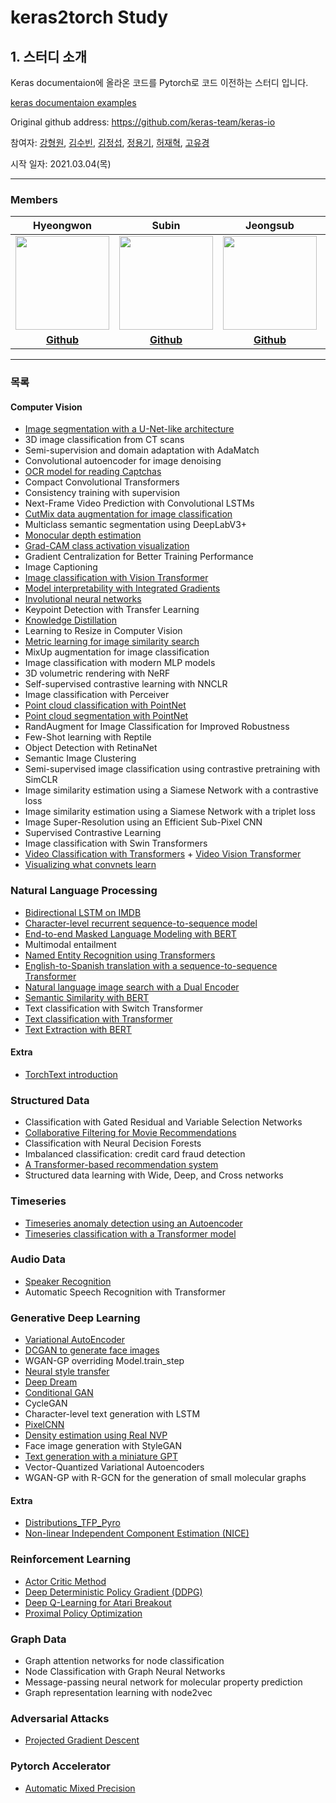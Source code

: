 # keras2torch Study

## 1. 스터디 소개

Keras documentaion에 올라온 코드를 Pytorch로 코드 이전하는 스터디 입니다.

[keras documentaion examples](https://keras.io/examples/)

Original github address: https://github.com/keras-team/keras-io

참여자: [강형원](https://github.com/hwk0702), [김수빈](https://github.com/suubkiim), [김정섭](https://github.com/jskim0406), [정용기](https://github.com/animilux), [허재혁](https://github.com/TooTouch), [고유경](https://github.com/yookyungkho)


시작 일자: 2021.03.04(목)

---

### Members

|                 Hyeongwon               |                 Subin                |              Jeongsub               |                   Yonggi                   |                   Jaehyuk                   |                   Yookyung                   |
| :------------------------------------------: | :-----------------------------------------: | :----------------------------------------: | :---------------------------------------------: | :---------------------------------------------: | :-----------------------------------------: |
| <img src="https://avatars.githubusercontent.com/u/31944451?s=400&u=5ee1388c2507ddddb5298eb608393032b4aad489&v=4" width=150px> | <img src="https://github.com/yukyunglee/Transformer_Survey_Study/blob/3254384e154ff2a3232a9fe723da36b1ceb92705/img/sb.png?raw=true" width=150px> | <img src="https://avatars.githubusercontent.com/u/63832233?v=4" width=150px> | <img src="https://avatars.githubusercontent.com/u/77085163?v=4" width=150px> | <img src="https://github.com/yukyunglee/Transformer_Survey_Study/blob/3254384e154ff2a3232a9fe723da36b1ceb92705/img/jh.png?raw=true" width=150px> | <img src="https://user-images.githubusercontent.com/68496320/141753962-0e4e5817-c549-4637-a13f-56f0d2e90e25.png" width=150px> |
|                   **[Github](https://github.com/hwk0702)**                   |                   **[Github](https://github.com/suubkiim)**                   |               **[Github](https://github.com/jskim0406)**               |                   **[Github](https://github.com/animilux)**                   |                   **[Github](https://github.com/TooTouch)**                   |                   **[Github](https://github.com/yookyungkho)**                   |

---

### 목록
#### Computer Vision

- [Image segmentation with a U-Net-like architecture](https://github.com/hwk0702/keras2torch/blob/main/Computer_Vision/Image_Segmentation_Unet_Xception/%5BKJS%5DImage%20segmentation%20with%20a%20U-Net-like%20architecture(torch).ipynb)
- 3D image classification from CT scans
- Semi-supervision and domain adaptation with AdaMatch
- Convolutional autoencoder for image denoising
- [OCR model for reading Captchas](https://github.com/hwk0702/keras2torch/blob/main/Computer_Vision/OCR_model_for_reading_Captchas/captcha_ocr_KSB.ipynb)
- Compact Convolutional Transformers
- Consistency training with supervision
- Next-Frame Video Prediction with Convolutional LSTMs
- [CutMix data augmentation for image classification](https://github.com/hwk0702/keras2torch/blob/main/Computer_Vision/Augmentation/CutMix%20data%20augmentation%20for%20image%20classification.ipynb)
- Multiclass semantic segmentation using DeepLabV3+
- [Monocular depth estimation](https://github.com/hwk0702/keras2torch/blob/main/Computer_Vision/Monocular_depth_estimation/Monocular_depth_estimation.ipynb)
- [Grad-CAM class activation visualization](https://github.com/hwk0702/keras2torch/blob/main/Computer_Vision/Grad-CAM_class_activation_visualization/Grad-CAM%20class%20activation%20visualization%20HJH.ipynb)
- Gradient Centralization for Better Training Performance
- Image Captioning
- [Image classification with Vision Transformer](https://github.com/hwk0702/keras2torch/blob/main/Computer_Vision/Image_classification_with_Vision_Transformer/Image%20classification%20with%20Vision%20Transformer.ipynb)
- [Model interpretability with Integrated Gradients](https://github.com/hwk0702/keras2torch/blob/main/Computer_Vision/Model_Interpretability_with_Integrated_Gradients/Model%20interpretability%20with%20Integrated%20Gradients.ipynb)
- [Involutional neural networks](https://github.com/hwk0702/keras2torch/blob/main/Computer_Vision/Involutional%20neural%20networks/Involutional%20neural%20networks.ipynb)
- Keypoint Detection with Transfer Learning
- [Knowledge Distillation](https://github.com/hwk0702/keras2torch/blob/main/Computer_Vision/Knowledge_Distillation/Knowledge%20Distillation%20HJH.ipynb)
- Learning to Resize in Computer Vision
- [Metric learning for image similarity search](https://github.com/hwk0702/keras2torch/blob/main/Computer_Vision/Metric_Learning_for_Image_Similarity_Search/Metric%20learning%20for%20image%20similarity%20search%20HJH.ipynb)
- MixUp augmentation for image classification
- Image classification with modern MLP models
- 3D volumetric rendering with NeRF
- Self-supervised contrastive learning with NNCLR
- Image classification with Perceiver
- [Point cloud classification with PointNet](https://github.com/hwk0702/keras2torch/blob/main/Computer_Vision/Point_cloud_classification/Point_cloud_classification.ipynb)
- [Point cloud segmentation with PointNet](https://github.com/hwk0702/keras2torch/blob/main/Computer_Vision/Point_cloud_segmentation_with_PointNet/Point_cloud_segmentation_with_PointNet.ipynb)
- RandAugment for Image Classification for Improved Robustness
- Few-Shot learning with Reptile
- Object Detection with RetinaNet
- Semantic Image Clustering
- Semi-supervised image classification using contrastive pretraining with SimCLR
- Image similarity estimation using a Siamese Network with a contrastive loss
- Image similarity estimation using a Siamese Network with a triplet loss
- Image Super-Resolution using an Efficient Sub-Pixel CNN
- Supervised Contrastive Learning
- Image classification with Swin Transformers
- [Video Classification with Transformers](https://github.com/hwk0702/keras2torch/blob/main/Computer_Vision/Video_Classification_with_Transformers/Video_Classification_with_Transformers.ipynb) + [Video Vision Transformer](https://github.com/hwk0702/keras2torch/blob/main/Computer_Vision/Video_Classification_with_Transformers/ViViT.ipynb)
- [Visualizing what convnets learn](https://github.com/hwk0702/keras2torch/tree/main/Computer_Vision/Visualizing_what_convnets_learn)

### Natural Language Processing

- [Bidirectional LSTM on IMDB](https://github.com/hwk0702/keras2torch/blob/main/Natural_Language_Processing/Bidirectional_LSTM_on_IMDB/Text_classification_with_bi-LSTM_KJS.ipynb)
- [Character-level recurrent sequence-to-sequence model](https://github.com/hwk0702/keras2torch/blob/main/Natural_Language_Processing/Character-level_recurrent_sequence-to-sequence_model/Character_level_Machine_translator_with_seq2seq_KJS_3.ipynb)
- [End-to-end Masked Language Modeling with BERT](https://github.com/hwk0702/keras2torch/blob/main/Natural_Language_Processing/End-to-end_Masked_Language_Modeling_with_BERT/mlm_and_finetune_with_bert_KSB.ipynb)
- Multimodal entailment
- [Named Entity Recognition using Transformers](https://github.com/hwk0702/keras2torch/blob/main/Natural_Language_Processing/Named_Entity_Recognition%20using_Transformers/NER_using_Transformers_KSB.ipynb)
- [English-to-Spanish translation with a sequence-to-sequence Transformer](https://github.com/hwk0702/keras2torch/blob/main/Natural_Language_Processing/Machine_Translation_via_seq2seq_Transformer/spn2eng_Translation_via_seq2seq_Transformer_KYK.ipynb)
- [Natural language image search with a Dual Encoder](https://github.com/hwk0702/keras2torch/blob/main/Natural_Language_Processing/Natural_language_image%20search_with_a_Dual_Encoder/nl_image_search_KSB.ipynb)
- [Semantic Similarity with BERT](https://github.com/hwk0702/keras2torch/blob/main/Natural_Language_Processing/Semantic_Similarity_with_BERT/Semantic_Similarity_with_BERT_HJH.ipynb)
- Text classification with Switch Transformer
- [Text classification with Transformer](https://github.com/hwk0702/keras2torch/blob/main/Natural_Language_Processing/Text_Classification_with_Transformers/text_classification_with_transformers_KYK.ipynb)
- [Text Extraction with BERT](https://github.com/hwk0702/keras2torch/blob/main/Natural_Language_Processing/Text_Extraction_with_BERT/Text_Extraction_with_BERT_HJH.ipynb)

#### Extra
- [TorchText introduction](https://github.com/hwk0702/keras2torch/blob/main/Natural_Language_Processing/Extra/TorchText_introduction_KJS.ipynb)

### Structured Data

- Classification with Gated Residual and Variable Selection Networks
- [Collaborative Filtering for Movie Recommendations](https://github.com/hwk0702/keras2torch/blob/main/Structured_Data/Collaborative_Filtering_for_Movie_Recommendations/Collaborative_Filtering_for_Movie_Recommendations.ipynb)
- Classification with Neural Decision Forests
- Imbalanced classification: credit card fraud detection
- [A Transformer-based recommendation system](https://github.com/hwk0702/keras2torch/blob/main/Structured_Data/Collaborative_Filtering_for_Movie_Recommendations/Collaborative_Filtering_for_Movie_Recommendations.ipynb)
- Structured data learning with Wide, Deep, and Cross networks

### Timeseries

- [Timeseries anomaly detection using an Autoencoder](https://github.com/hwk0702/keras2torch/blob/main/Timeseries/Timeseries_anomaly_detection_using_an_Autoencoder/Timeseries_anomaly_detection_using_an_Autoencoder.ipynb)
- [Timeseries classification with a Transformer model](https://github.com/hwk0702/keras2torch/blob/main/Timeseries/Timeseries_classification_with_a_Transformer_model/Timeseries_classification_with_a_Transformer_model.ipynb)

### Audio Data

- [Speaker Recognition](https://github.com/hwk0702/keras2torch/blob/main/Audio_Data/Speaker%20Recognition.ipynb)
- Automatic Speech Recognition with Transformer

### Generative Deep Learning

- [Variational AutoEncoder](https://github.com/hwk0702/keras2torch/tree/main/Generative_Deep_Learning/Variational_AutoEncoder)
- [DCGAN to generate face images](https://github.com/hwk0702/keras2torch/blob/main/Generative_Deep_Learning/DCGAN_to_generate_face_images/DCGAN_to_generate_face_images.ipynb)
- WGAN-GP overriding Model.train_step
- [Neural style transfer](https://github.com/hwk0702/keras2torch/blob/main/Generative_Deep_Learning/Neural_style_transfer/Neural_style_transfer.ipynb)
- [Deep Dream](https://github.com/hwk0702/keras2torch/tree/main/Generative_Deep_Learning/Deep_Dream)
- [Conditional GAN](https://github.com/hwk0702/keras2torch/tree/main/Generative_Deep_Learning/Conditional_GAN)
- CycleGAN
- Character-level text generation with LSTM
- [PixelCNN](https://github.com/hwk0702/keras2torch/blob/main/Generative_Deep_Learning/PixclCNN/pixelcnn.ipynb)
- [Density estimation using Real NVP](https://github.com/hwk0702/keras2torch/blob/main/Generative_Deep_Learning/Normalizing-Flow/RNVP/real-nvp-pytorch.ipynb)
- Face image generation with StyleGAN
- [Text generation with a miniature GPT](https://github.com/hwk0702/keras2torch/blob/main/Generative_Deep_Learning/Text_generation_with_a_miniauture_GPT/Text_generation_with_a_miniauture_GPT_KSB.ipynb)
- Vector-Quantized Variational Autoencoders
- WGAN-GP with R-GCN for the generation of small molecular graphs

#### Extra

- [Distributions_TFP_Pyro](https://github.com/hwk0702/keras2torch/tree/main/Generative_Deep_Learning/Normalizing-Flow/Framework_practice/Distributions_TFP_Pyro)
- [Non-linear Independent Component Estimation (NICE)](https://github.com/hwk0702/keras2torch/blob/main/Generative_Deep_Learning/Normalizing-Flow/NICE/NICE_codes.ipynb)

### Reinforcement Learning

- [Actor Critic Method](https://github.com/hwk0702/keras2torch/blob/main/Reinforcement_Learning/Actor_Critic_Method/Actor_Critic_Method_KHW.ipynb)
- [Deep Deterministic Policy Gradient (DDPG)](https://github.com/hwk0702/keras2torch/blob/main/Reinforcement_Learning/DDPG/DDPG.ipynb)
- [Deep Q-Learning for Atari Breakout](https://github.com/hwk0702/keras2torch/blob/main/Reinforcement_Learning/Deep_Q_Learning_for_Atari_Breakout/Deep_Q_Learning_for_Atari_Breakout_KHW.ipynb)
- [Proximal Policy Optimization](https://github.com/hwk0702/keras2torch/blob/main/Reinforcement_Learning/Proximal_Policy_Optimization/Proximal_Policy_Optimization.ipynb)

### Graph Data

- Graph attention networks for node classification
- Node Classification with Graph Neural Networks
- Message-passing neural network for molecular property prediction
- Graph representation learning with node2vec

### Adversarial Attacks

- [Projected Gradient Descent](https://github.com/hwk0702/keras2torch/tree/main/Adversarial_Attack/Projected_Gradient_Descent)

### Pytorch Accelerator

- [Automatic Mixed Precision](https://github.com/hwk0702/keras2torch/tree/main/Pytorch-Accelerator/AMP)
